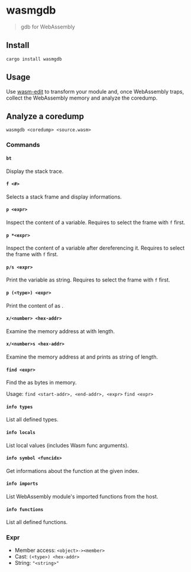 # wasmgdb

> gdb for WebAssembly

## Install

```
cargo install wasmgdb
```

## Usage

Use [wasm-edit] to transform your module and, once WebAssembly traps, collect the
WebAssembly memory and analyze the coredump.

## Analyze a coredump

```
wasmgdb <coredump> <source.wasm>
```

### Commands

#### `bt`

Display the stack trace.

#### `f <#>`

Selects a stack frame and display informations.

#### `p <expr>`

Inspect the content of a variable.
Requires to select the frame with `f` first.

#### `p *<expr>`

Inspect the content of a variable after dereferencing it.
Requires to select the frame with `f` first.

#### `p/s <expr>`

Print the variable as string.
Requires to select the frame with `f` first.

#### `p (<type>) <expr>`

Print the content of <expr> as <type>.

#### `x/<number> <hex-addr>`

Examine the memory address at <hex-addr> with <number> length.

#### `x/<number>s <hex-addr>`

Examine the memory address at <hex-addr> and prints as string of <number> length.

#### `find <expr>`

Find the <expr> as bytes in memory.

Usage:
`find <start-addr>, <end-addr>, <expr>`
`find <expr>`

#### `info types`

List all defined types.

#### `info locals`

List local values (includes Wasm func arguments).

#### `info symbol <funcidx>`

Get informations about the function at the given index.

#### `info imports`

List WebAssembly module's imported functions from the host.

#### `info functions`

List all defined functions.

### Expr

- Member access: `<object>-><member>`
- Cast: `(<type>) <hex-addr>`
- String: `"<string>"`

[wasm-edit]: https://github.com/xtuc/wasm-edit#coredump-generation
